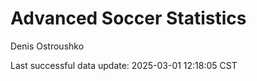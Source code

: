 # Advanced Soccer Statistics
Denis Ostroushko

<!-- gfm -->

Last successful data update: 2025-03-01 12:18:05 CST
